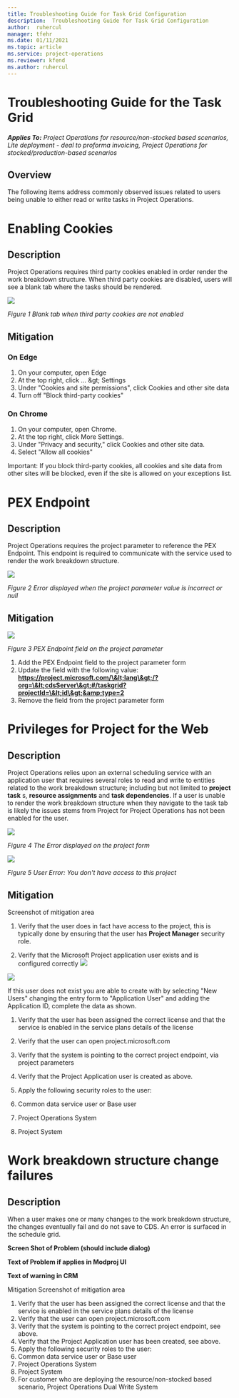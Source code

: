 ```yaml
---
title: Troubleshooting Guide for Task Grid Configuration
description:  Troubleshooting Guide for Task Grid Configuration
author:  ruhercul
manager: tfehr
ms.date: 01/11/2021 
ms.topic: article
ms.service: project-operations
ms.reviewer: kfend
ms.author: ruhercul
---
```


# Troubleshooting Guide for the Task Grid 

_**Applies To:** Project Operations for resource/non-stocked based scenarios, Lite deployment - deal to proforma invoicing, Project Operations for stocked/production-based scenarios_




## Overview

The following items address commonly observed issues related to users being unable to either read or write tasks in Project Operations.

# Enabling Cookies

## Description

Project Operations requires third party cookies enabled in order render the work breakdown structure. When third party cookies are disabled, users will see a blank tab where the tasks should be rendered.

![](media/blankschedule.png)

_Figure 1 Blank tab when third party cookies are not enabled_



## Mitigation
 ### On Edge

1. On your computer, open Edge
2. At the top right, click … \&gt; Settings
3. Under &quot;Cookies and site permissions&quot;, click Cookies and other site data
4. Turn off &quot;Block third-party cookies&quot;

### On Chrome

1. On your computer, open Chrome.
2. At the top right, click More Settings.
3. Under &quot;Privacy and security,&quot; click Cookies and other site data.
4. Select &quot;Allow all cookies&quot;

Important: If you block third-party cookies, all cookies and site data from other sites will be blocked, even if the site is allowed on your exceptions list.

# PEX Endpoint

## Description

Project Operations requires the project parameter to reference the PEX Endpoint. This endpoint is required to communicate with the service used to render the work breakdown structure.

![](media/Pexenpointerror.png)

_Figure 2 Error displayed when the project parameter value is incorrect or null_


## Mitigation
 ![](media/projectparameter.png)

_Figure 3 PEX Endpoint field on the project parameter_

1. Add the PEX Endpoint field to the project parameter form
2. Update the field with the following value: **https://project.microsoft.com/\&lt;lang\&gt;/?org=\&lt;cdsServer\&gt;#/taskgrid?projectId=\&lt;id\&gt;&amp;type=2**
3. Remove the field from the project parameter form

# Privileges for Project for the Web

## Description

Project Operations relies upon an external scheduling service with an application user that requires several roles to read and write to entities related to the work breakdown structure; including but not limited to **project task** s, **resource assignments** and **task dependencies**. If a user is unable to render the work breakdown structure when they navigate to the task tab is likely the issues stems from Project for Project Operations has not been enabled for the user.

![](media/securityroleserror.png)

_Figure 4 The Error displayed on the project form_

![](media/noaccess.png)

_Figure 5 User Error: You don&#39;t have access to this project_

## Mitigation
 
 Screenshot of mitigation area

1. Verify that the user does in fact have access to the project, this is typically done by ensuring that the user has **Project Manager** security role.


2. Verify that the Microsoft Project application user exists and is configured correctly
 ![](media/securityroleserror.png)

![](media/noaccess.png)



 If this user does not exist you are able to create with by selecting &quot;New Users&quot; changing the entry form to &quot;Application User&quot; and adding the Application ID, complete the data as shown.

1. Verify that the user has been assigned the correct license and that the service is enabled in the service plans details of the license
2. Verify that the user can open project.microsoft.com
3. Verify that the system is pointing to the correct project endpoint, via project parameters
4. Verify that the Project Application user is created as above.
5. Apply the following security roles to the user:

  1. Common data service user or Base user
  2. Project Operations System
  3. Project System

# Work breakdown structure change failures

## Description

When a user makes one or many changes to the work breakdown structure, the changes eventually fail and do not save to CDS. An error is surfaced in the schedule grid.

**Screen Shot of Problem (should include dialog)**

**Text of Problem if applies in Modproj UI**

**Text of warning in CRM**

Mitigation
 Screenshot of mitigation area

1. Verify that the user has been assigned the correct license and that the service is enabled in the service plans details of the license
2. Verify that the user can open project.microsoft.com
3. Verify that the system is pointing to the correct project endpoint, see above.
4. Verify that the Project Application user has been created, see above.
5. Apply the following security roles to the user:
  1. Common data service user or Base user
  2. Project Operations System
  3. Project System
  4. For customer who are deploying the resource/non-stocked based scenario, Project Operations Dual Write System
